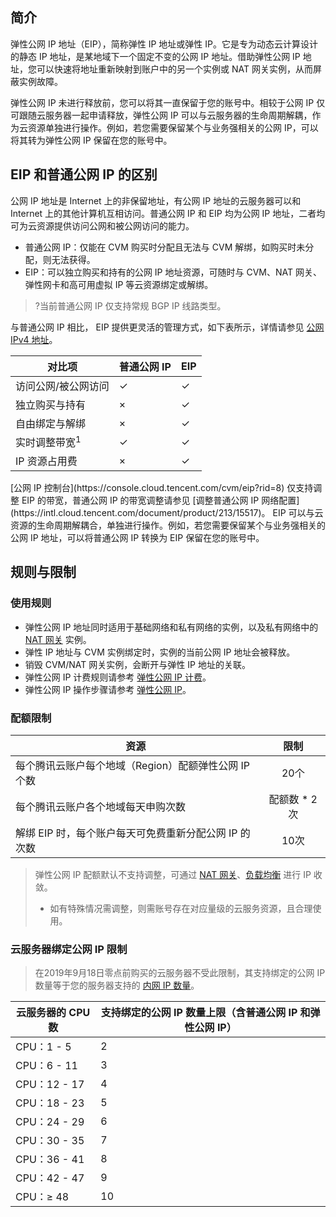 ## 简介

弹性公网 IP 地址（EIP），简称弹性 IP 地址或弹性 IP。它是专为动态云计算设计的静态 IP 地址，是某地域下一个固定不变的公网 IP 地址。借助弹性公网 IP 地址，您可以快速将地址重新映射到账户中的另一个实例或 NAT 网关实例，从而屏蔽实例故障。

弹性公网 IP 未进行释放前，您可以将其一直保留于您的账号中。相较于公网 IP 仅可跟随云服务器一起申请释放，弹性公网 IP 可以与云服务器的生命周期解耦，作为云资源单独进行操作。例如，若您需要保留某个与业务强相关的公网 IP，可以将其转为弹性公网 IP 保留在您的账号中。

## EIP 和普通公网 IP 的区别
公网 IP 地址是 Internet 上的非保留地址，有公网 IP 地址的云服务器可以和 Internet 上的其他计算机互相访问。普通公网 IP 和 EIP 均为公网 IP 地址，二者均可为云资源提供访问公网和被公网访问的能力。
- 普通公网 IP：仅能在 CVM 购买时分配且无法与 CVM 解绑，如购买时未分配，则无法获得。
- EIP：可以独立购买和持有的公网 IP 地址资源，可随时与 CVM、NAT 网关、弹性网卡和高可用虚拟 IP 等云资源绑定或解绑。
>?当前普通公网 IP 仅支持常规 BGP IP 线路类型。
>
与普通公网 IP 相比， EIP 提供更灵活的管理方式，如下表所示，详情请参见 <a href="https://intl.cloud.tencent.com/document/product/215/32382#.E5.85.AC.E7.BD.91-ipv4-.E5.9C.B0.E5.9D.80">公网 IPv4 地址</a>。
<table>
<thead>
<tr>
<th>对比项</th>
<th>普通公网 IP</th>
<th> EIP</th>
</tr>
</thead>
<tbody><tr>
<td>访问公网/被公网访问</td>
<td>&#10003; </td>
<td>&#10003; </td>
</tr>
<tr>
<td>独立购买与持有</td>
<td>×</td>
<td>&#10003; </td>
</tr>
<tr>
<td>自由绑定与解绑</td>
<td>×</td>
<td>&#10003; </td>
</tr>
<tr>
<td>实时调整带宽<sup>1</sup></td>
<td>&#10003; </td>
<td>&#10003; </td>
</tr>
<tr>
<td>IP 资源占用费</td>
<td>×</td>
<td>&#10003; </td>
</tr>
</tbody></table>
<dx-alert infotype="explain" title="">
[公网 IP 控制台](https://console.cloud.tencent.com/cvm/eip?rid=8) 仅支持调整 EIP 的带宽，普通公网 IP 的带宽调整请参见 [调整普通公网 IP 网络配置](https://intl.cloud.tencent.com/document/product/213/15517)。
</dx-alert>
EIP 可以与云资源的生命周期解耦合，单独进行操作。例如，若您需要保留某个与业务强相关的公网 IP 地址，可以将普通公网 IP 转换为 EIP 保留在您的账号中。


## 规则与限制

### 使用规则

- 弹性公网 IP 地址同时适用于基础网络和私有网络的实例，以及私有网络中的 [NAT 网关](https://intl.cloud.tencent.com/document/product/1015) 实例。
- 弹性 IP 地址与 CVM 实例绑定时，实例的当前公网 IP 地址会被释放。
- 销毁 CVM/NAT 网关实例，会断开与弹性 IP 地址的关联。
- 弹性公网 IP 计费规则请参考 [弹性公网 IP 计费](https://intl.cloud.tencent.com/document/product/213/17156)。
- 弹性公网 IP 操作步骤请参考 [弹性公网 IP](https://intl.cloud.tencent.com/document/product/213/16586)。

### 配额限制

| 资源 | 限制 |
|---------|:---------:|
| 每个腾讯云账户每个地域（Region）配额弹性公网 IP 个数 | 20个 |
| 每个腾讯云账户各个地域每天申购次数	 | 配额数 \* 2次 |
| 解绑 EIP 时，每个账户每天可免费重新分配公网 IP 的次数 | 10次 |

> 弹性公网 IP 配额默认不支持调整，可通过 [NAT 网关](https://intl.cloud.tencent.com/product/nat)、[负载均衡](https://intl.cloud.tencent.com/document/product/214) 进行 IP 收敛。
> - 如有特殊情况需调整，则需账号存在对应量级的云服务资源，且合理使用。
>


### 云服务器绑定公网 IP 限制


> 在2019年9月18日零点前购买的云服务器不受此限制，其支持绑定的公网 IP 数量等于您的服务器支持的 [内网 IP 数量](https://intl.cloud.tencent.com/document/product/576/18527)。
>

| 云服务器的 CPU 数 | 支持绑定的公网 IP 数量上限（含普通公网 IP 和弹性公网 IP） |
|---------|---------|
| CPU：1 - 5 | 2 |
| CPU：6 - 11 | 3 |
| CPU：12 - 17 | 4 |
| CPU：18 - 23 | 5 |
| CPU：24 - 29 | 6 |
| CPU：30 - 35 | 7 |
| CPU：36 - 41 | 8 |
| CPU：42 - 47 | 9 |
| CPU：≥ 48 | 10 |



